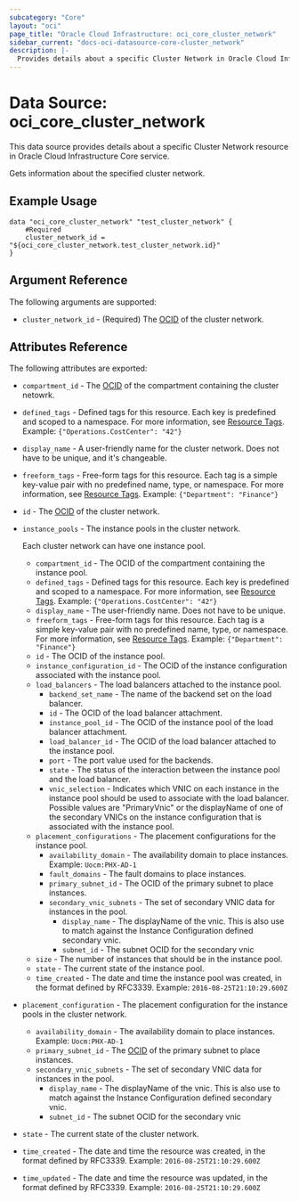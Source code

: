 ```yaml
---
subcategory: "Core"
layout: "oci"
page_title: "Oracle Cloud Infrastructure: oci_core_cluster_network"
sidebar_current: "docs-oci-datasource-core-cluster_network"
description: |-
  Provides details about a specific Cluster Network in Oracle Cloud Infrastructure Core service
---
```


# Data Source: oci_core_cluster_network
This data source provides details about a specific Cluster Network resource in Oracle Cloud Infrastructure Core service.

Gets information about the specified cluster network.

## Example Usage

```hcl
data "oci_core_cluster_network" "test_cluster_network" {
	#Required
	cluster_network_id = "${oci_core_cluster_network.test_cluster_network.id}"
}
```

## Argument Reference

The following arguments are supported:

* `cluster_network_id` - (Required) The [OCID](https://docs.cloud.oracle.com/iaas/Content/General/Concepts/identifiers.htm) of the cluster network.


## Attributes Reference

The following attributes are exported:

* `compartment_id` - The [OCID](https://docs.cloud.oracle.com/iaas/Content/General/Concepts/identifiers.htm) of the compartment containing the cluster netowrk. 
* `defined_tags` - Defined tags for this resource. Each key is predefined and scoped to a namespace. For more information, see [Resource Tags](https://docs.cloud.oracle.com/iaas/Content/General/Concepts/resourcetags.htm).  Example: `{"Operations.CostCenter": "42"}` 
* `display_name` - A user-friendly name for the cluster network. Does not have to be unique, and it's changeable. 
* `freeform_tags` - Free-form tags for this resource. Each tag is a simple key-value pair with no predefined name, type, or namespace. For more information, see [Resource Tags](https://docs.cloud.oracle.com/iaas/Content/General/Concepts/resourcetags.htm).  Example: `{"Department": "Finance"}` 
* `id` - The [OCID](https://docs.cloud.oracle.com/iaas/Content/General/Concepts/identifiers.htm) of the cluster network.
* `instance_pools` - The instance pools in the cluster network.

	Each cluster network can have one instance pool. 
	* `compartment_id` - The OCID of the compartment containing the instance pool.
	* `defined_tags` - Defined tags for this resource. Each key is predefined and scoped to a namespace. For more information, see [Resource Tags](https://docs.cloud.oracle.com/iaas/Content/General/Concepts/resourcetags.htm).  Example: `{"Operations.CostCenter": "42"}` 
	* `display_name` - The user-friendly name.  Does not have to be unique.
	* `freeform_tags` - Free-form tags for this resource. Each tag is a simple key-value pair with no predefined name, type, or namespace. For more information, see [Resource Tags](https://docs.cloud.oracle.com/iaas/Content/General/Concepts/resourcetags.htm).  Example: `{"Department": "Finance"}` 
	* `id` - The OCID of the instance pool.
	* `instance_configuration_id` - The OCID of the instance configuration associated with the instance pool.
	* `load_balancers` - The load balancers attached to the instance pool. 
		* `backend_set_name` - The name of the backend set on the load balancer.
		* `id` - The OCID of the load balancer attachment.
		* `instance_pool_id` - The OCID of the instance pool of the load balancer attachment.
		* `load_balancer_id` - The OCID of the load balancer attached to the instance pool.
		* `port` - The port value used for the backends.
		* `state` - The status of the interaction between the instance pool and the load balancer.
		* `vnic_selection` - Indicates which VNIC on each instance in the instance pool should be used to associate with the load balancer. Possible values are "PrimaryVnic" or the displayName of one of the secondary VNICs on the instance configuration that is associated with the instance pool.
	* `placement_configurations` - The placement configurations for the instance pool.
		* `availability_domain` - The availability domain to place instances. Example: `Uocm:PHX-AD-1` 
		* `fault_domains` - The fault domains to place instances. 
		* `primary_subnet_id` - The OCID of the primary subnet to place instances.
		* `secondary_vnic_subnets` - The set of secondary VNIC data for instances in the pool.
			* `display_name` - The displayName of the vnic. This is also use to match against the Instance Configuration defined secondary vnic. 
			* `subnet_id` - The subnet OCID for the secondary vnic
	* `size` - The number of instances that should be in the instance pool.
	* `state` - The current state of the instance pool.
	* `time_created` - The date and time the instance pool was created, in the format defined by RFC3339. Example: `2016-08-25T21:10:29.600Z` 
* `placement_configuration` - The placement configuration for the instance pools in the cluster network. 
	* `availability_domain` - The availability domain to place instances.  Example: `Uocm:PHX-AD-1` 
	* `primary_subnet_id` - The [OCID](https://docs.cloud.oracle.com/iaas/Content/General/Concepts/identifiers.htm) of the primary subnet to place instances. 
	* `secondary_vnic_subnets` - The set of secondary VNIC data for instances in the pool.
		* `display_name` - The displayName of the vnic. This is also use to match against the Instance Configuration defined secondary vnic. 
		* `subnet_id` - The subnet OCID for the secondary vnic
* `state` - The current state of the cluster network.
* `time_created` - The date and time the resource was created, in the format defined by RFC3339.  Example: `2016-08-25T21:10:29.600Z` 
* `time_updated` - The date and time the resource was updated, in the format defined by RFC3339.  Example: `2016-08-25T21:10:29.600Z` 

